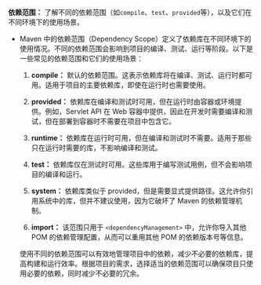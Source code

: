 **依赖范围：** 了解不同的依赖范围（如`compile`、`test`、`provided`等），以及它们在不同环境下的使用场景。

- Maven 中的依赖范围（Dependency Scope）定义了依赖库在不同环境下的使用情况。不同的依赖范围会影响到项目的编译、测试、运行等阶段。以下是一些常见的依赖范围和它们的使用场景：

  1. **compile：** 默认的依赖范围。这表示依赖库将在编译、测试、运行时都可用。适用于项目的主要依赖库，即使在运行时也需要使用。

  2. **provided：** 依赖库在编译和测试时可用，但在运行时由容器或环境提供。例如，Servlet API 在 Web 容器中提供，因此在开发时需要编译和测试，但在部署到容器时不需要在项目中包含它。

  3. **runtime：** 依赖库在运行时可用，但在编译和测试时不需要。适用于那些只在运行时需要的库，不影响编译和测试。

  4. **test：** 依赖库仅在测试时可用。这些库用于编写测试用例，但不会影响项目的编译和运行。

  5. **system：** 依赖库类似于 provided，但是需要显式提供路径。这允许你引用系统中的库，但并不建议使用，因为它破坏了 Maven 的依赖管理机制。

  6. **import：** 该范围只用于 `<dependencyManagement>` 中，允许你导入其他 POM 的依赖管理配置，从而可以重用其他 POM 的依赖版本号等信息。

  使用不同的依赖范围可以有效地管理项目中的依赖，减少不必要的依赖库，提高构建和运行效率。根据项目的需求，选择适当的依赖范围可以确保项目只使用必要的依赖，同时减少不必要的冗余。